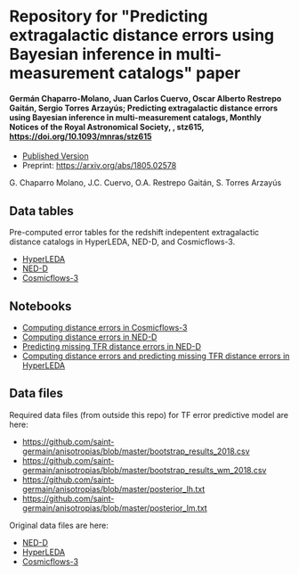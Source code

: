 # Repository for "Predicting extragalactic distance errors using Bayesian inference in multi-measurement catalogs" paper

#### Germán Chaparro-Molano, Juan Carlos Cuervo, Oscar Alberto Restrepo Gaitán, Sergio Torres Arzayús; Predicting extragalactic distance errors using Bayesian inference in multi-measurement catalogs, Monthly Notices of the Royal Astronomical Society, , stz615, https://doi.org/10.1093/mnras/stz615

- [Published Version](https://academic.oup.com/mnras/advance-article-abstract/doi/10.1093/mnras/stz615/5368374?redirectedFrom=fulltext)
- Preprint: https://arxiv.org/abs/1805.02578

G. Chaparro Molano, J.C. Cuervo, O.A. Restrepo Gaitán, S. Torres Arzayús

## Data tables

Pre-computed error tables for the redshift indepentent extragalactic distance catalogs in HyperLEDA, NED-D, and Cosmicflows-3.

- [HyperLEDA](hl_bootstrap_results.csv)
- [NED-D](ned_bootstrap_results.csv)
- [Cosmicflows-3](cf3_bootstrap_results.csv)

## Notebooks

- [Computing distance errors in Cosmicflows-3](errors_Cosmicflows-3.ipynb)
- [Computing distance errors in NED-D](errors_NED-D.ipynb)
- [Predicting missing TFR distance errors in NED-D](correctdiscrepancy.ipynb)
- [Computing distance errors and predicting missing TFR distance errors in HyperLEDA](errors_HyperLEDA.ipynb)


## Data files

Required data files (from outside this repo) for TF error predictive model are here:

- https://github.com/saint-germain/anisotropias/blob/master/bootstrap_results_2018.csv
- https://github.com/saint-germain/anisotropias/blob/master/bootstrap_results_wm_2018.csv
- https://github.com/saint-germain/anisotropias/blob/master/posterior_lh.txt
- https://github.com/saint-germain/anisotropias/blob/master/posterior_lm.txt

Original data files are here:

- [NED-D](https://github.com/saint-germain/anisotropias/blob/master/NED28.10.1-D-15.1.0-20181130.csv)
- [HyperLEDA](https://github.com/saint-germain/anisotropias/blob/master/HyperLeda_a007_full.txt)
- [Cosmicflows-3](https://github.com/saint-germain/anisotropias/blob/master/EDDtable14Mar2018170435.txt)
